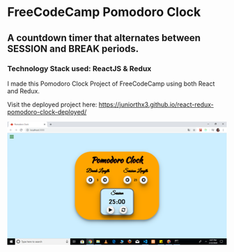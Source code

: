 # FreeCodeCamp Pomodoro Clock 
## A countdown timer that alternates between SESSION and BREAK periods.
### Technology Stack used: ReactJS & Redux 


I made this Pomodoro Clock Project of FreeCodeCamp using both React and Redux.

Visit the deployed project here: https://juniorthx3.github.io/react-redux-pomodoro-clock-deployed/

![Project pic](/src/project-image.png)

